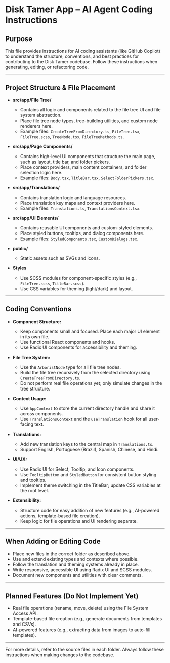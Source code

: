 # Disk Tamer App – AI Agent Coding Instructions

## Purpose

This file provides instructions for AI coding assistants (like GitHub Copilot) to understand the structure, conventions, and best practices for contributing to the Disk Tamer codebase. Follow these instructions when generating, editing, or refactoring code.

---

## Project Structure & File Placement

- **src/app/File Tree/**

  - Contains all logic and components related to the file tree UI and file system abstraction.
  - Place file tree node types, tree-building utilities, and custom node renderers here.
  - Example files: `CreateTreeFromDirectory.ts`, `FileTree.tsx`, `FileTree.scss`, `TreeNode.tsx`, `FileTreeMethods.ts`.

- **src/app/Page Components/**

  - Contains high-level UI components that structure the main page, such as layout, title bar, and folder pickers.
  - Place context providers, main content containers, and folder selection logic here.
  - Example files: `Body.tsx`, `TitleBar.tsx`, `SelectFolderPickers.tsx`.

- **src/app/Translations/**

  - Contains translation logic and language resources.
  - Place translation key maps and context providers here.
  - Example files: `Translations.ts`, `TranslationsContext.tsx`.

- **src/app/UI Elements/**

  - Contains reusable UI components and custom-styled elements.
  - Place styled buttons, tooltips, and dialog components here.
  - Example files: `StyledComponents.tsx`, `CustomDialogs.tsx`.

- **public/**

  - Static assets such as SVGs and icons.

- **Styles**
  - Use SCSS modules for component-specific styles (e.g., `FileTree.scss`, `TitleBar.scss`).
  - Use CSS variables for theming (light/dark) and layout.

---

## Coding Conventions

- **Component Structure:**

  - Keep components small and focused. Place each major UI element in its own file.
  - Use functional React components and hooks.
  - Use Radix UI components for accessibility and theming.

- **File Tree System:**

  - Use the `ArboristNode` type for all file tree nodes.
  - Build the file tree recursively from the selected directory using `CreateTreeFromDirectory.ts`.
  - Do not perform real file operations yet; only simulate changes in the tree structure.

- **Context Usage:**

  - Use `AppContext` to store the current directory handle and share it across components.
  - Use `TranslationsContext` and the `useTranslation` hook for all user-facing text.

- **Translations:**

  - Add new translation keys to the central map in `Translations.ts`.
  - Support English, Portuguese (Brazil), Spanish, Chinese, and Hindi.

- **UI/UX:**

  - Use Radix UI for Select, Tooltip, and Icon components.
  - Use `TooltipButton` and `StyledButton` for consistent button styling and tooltips.
  - Implement theme switching in the TitleBar; update CSS variables at the root level.

- **Extensibility:**
  - Structure code for easy addition of new features (e.g., AI-powered actions, template-based file creation).
  - Keep logic for file operations and UI rendering separate.

---

## When Adding or Editing Code

- Place new files in the correct folder as described above.
- Use and extend existing types and contexts where possible.
- Follow the translation and theming systems already in place.
- Write responsive, accessible UI using Radix UI and SCSS modules.
- Document new components and utilities with clear comments.

---

## Planned Features (Do Not Implement Yet)

- Real file operations (rename, move, delete) using the File System Access API.
- Template-based file creation (e.g., generate documents from templates and CSVs).
- AI-powered features (e.g., extracting data from images to auto-fill templates).

---

For more details, refer to the source files in each folder. Always follow these instructions when making changes to the codebase.
